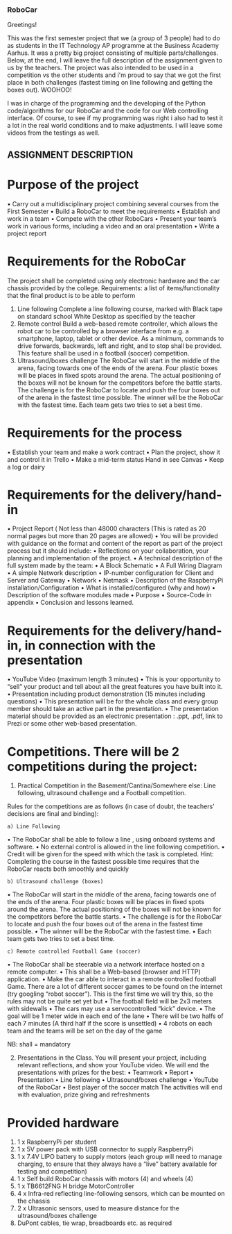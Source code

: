 ### RoboCar

Greetings!

This was the first semester project that we (a group of 3 people) had to do as students in the IT Technology AP programme at the Business Academy Aarhus. It was a pretty big project consisting of multiple parts/challenges. Below, at the end, I will leave the full description of the assignment given to us by the teachers. The project was also intended to be used in a competition vs the other students and i'm proud to say that we got the first place in both challenges (fastest timing on line following and getting the boxes out). WOOHOO!

I was in charge of the programming and the developing of the Python code/algorithms for our RoboCar and the code for our Web controlling interface. Of course, to see if my programming was right i also had to test it a lot in the real world conditions and to make adjustments. I will leave some videos from the testings as well.



##                        ASSIGNMENT DESCRIPTION



# Purpose of the project

• Carry out a multidisciplinary project combining several courses from the First Semester
• Build a RoboCar to meet the requirements
• Establish and work in a team
• Compete with the other RoboCars
• Present your team’s work in various forms, including a video and an oral presentation
• Write a project report


# Requirements for the RoboCar

The project shall be completed using only electronic hardware and the car chassis provided by the college.
Requirements: a list of items/functionality that the final product is to be able to perform
1) Line following
Complete a line following course, marked with Black tape on standard school White Desktop as specified by the teacher
2) Remote control
Build a web-based remote controller, which allows the robot car to be controlled by a browser interface from e.g. a smartphone, laptop, tablet or other device. As a minimum, commands to drive forwards, backwards, left and right, and to stop shall be provided. This feature shall be used in a football (soccer) competition.
3) Ultrasound/boxes challenge
The RoboCar will start in the middle of the arena, facing towards one of the ends of the arena. Four plastic boxes will be places in fixed spots around the arena. The actual positioning of the boxes will not be known for the competitors before the battle starts.
The challenge is for the RoboCar to locate and push the four boxes out of the arena in the fastest time possible.
The winner will be the RoboCar with the fastest time.
Each team gets two tries to set a best time.


# Requirements for the process

• Establish your team and make a work contract
• Plan the project, show it and control it in Trello
• Make a mid-term status Hand in see Canvas
• Keep a log or dairy


# Requirements for the delivery/hand-in

 • Project Report ( Not less than 48000 characters (This is rated as 20 normal pages but more than 20 pages are allowed)
    • You will be provided with guidance on the format and content of the report as part of the project process but it should include:
       • Reflections on your collaboration, your planning and implementation of the project.
       • A technical description of the full system made by the team:
         • A Block Schematic
         • A Full Wiring Diagram
         • A simple Network description
            • IP-number configuration for Client and Server and Gateway
                • Network
                • Netmask
            • Description of the RaspberryPi installation/Configuration
                • What is installed/configured (why and how)
            • Description of the software modules made
                • Purpose
                • Source-Code in appendix
            • Conclusion and lessons learned.


# Requirements for the delivery/hand-in, in connection with the presentation

• YouTube Video (maximum length 3 minutes)
    • This is your opportunity to “sell” your product and tell about all the great features you have built into it.
• Presentation including product demonstration (15 minutes including questions)
    • This presentation will be for the whole class and every group member should take an active part in the presentation.
    • The presentation material should be provided as an electronic presentation : .ppt, .pdf, link to Prezi or some other web-based presentation.


# Competitions. There will be 2 competitions during the project:

1. Practical Competition in the Basement/Cantina/Somewhere else: Line following, ultrasound challenge and a Football competition.

Rules for the competitions are as follows (in case of doubt, the teachers’ decisions are final and binding):

    a) Line Following
• The RoboCar shall be able to follow a line , using onboard systems and software.
• No external control is allowed in the line following competition.
• Credit will be given for the speed with which the task is completed. Hint: Completing
the course in the fastest possible time requires that the RoboCar reacts both smoothly
and quickly

    b) Ultrasound challenge (boxes)
• The RoboCar will start in the middle of the arena, facing towards one of the ends of the arena. Four plastic boxes will be places in fixed spots around the arena. The actual positioning of the boxes will not be known for the competitors before the battle starts.
• The challenge is for the RoboCar to locate and push the four boxes out of the arena in the fastest time possible.
• The winner will be the RoboCar with the fastest time.
• Each team gets two tries to set a best time.

    c) Remote controlled Football Game (soccer)
• The RoboCar shall be steerable via a network interface hosted on a remote computer.
• This shall be a Web-based (browser and HTTP) application.
• Make the car able to interact in a remote controlled football Game. There are a lot of
different soccer games to be found on the internet (try googling “robot soccer”). This is the first time we will try this, so the rules may not be quite set yet but
• The football field will be 2x3 meters with sidewalls
• The cars may use a servocontrolled “kick” device.
• The goal will be 1 meter wide in each end of the lane
• There will be two halfs of each 7 minutes (A third half if the score is unsettled)
• 4 robots on each team and the teams will be set on the day of the game

  NB: shall = mandatory

2. Presentations in the Class. You will present your project, including relevant reflections, and show your YouTube video. We will end the presentations with prizes for the best:
• Teamwork
• Report
• Presentation
• Line following
• Ultrasound/boxes challenge
• YouTube of the RoboCar
• Best player of the soccer match
 The activities will end with evaluation, prize giving and refreshments

# Provided hardware
1. 1 x RaspberryPi per student
2. 1 x 5V power pack with USB connector to supply RaspberryPi
3. 1 x 7.4V LIPO battery to supply motors (each group will need to manage charging, to ensure that they always have a “live” battery available for testing and competition)
4. 1 x Self build RoboCar chassis with motors (4) and wheels (4)
5. 1 x TB6612FNG H bridge MotorController
5. 4 x Infra-red reflecting line-following sensors, which can be mounted on the chassis
6. 2 x Ultrasonic sensors, used to measure distance for the ultrasound/boxes challenge
7. DuPont cables, tie wrap, breadboards etc. as required
